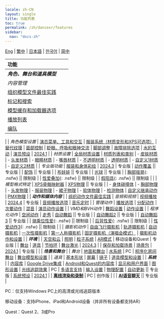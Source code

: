 ```yaml
---
locale: zh-CN
layout: single
title: 功能列表
toc: true
permalink: /zh/dancexr/features
sidebar:
  nav: "docs-zh"
---
```

[Eng](/dancexr/features) | [繁中](/tw/dancexr/features) | [日本語](/jp/dancexr/features) | [한국어](/kr/dancexr/features) | [简中](/zh/dancexr/features)

| 功能 |  |  |
| :--- | --- |---: |
| ***角色、舞台和道具模型*** 
| *内容管理*
| [组织模型文件最佳实践](preparecontent#3d-models)
| [标记和搜索](features/tagging) 
| [模型缓存和加载器选项](features/loader_options) 
| [播放列表](features/actor_playlist)
| [编队](features/formation)
|
| *角色模型设置*
| [演员菜单、工具和交互](features/actor_tools)
| [服装系统（材质变形和XPS可选项）](features/optionals)
| [替代纹理](features/alternative_textures)
| [面部控制](features/facial_control)
| [眨眼、呼吸和眼神交流](features/eyecontact)
| [脚部调整](features/feet_adjustments)
| [故障排除选项](features/troubleshooting_options)
| [水的互动](features/water_interaction.md)
| [演员预设](features/actor_presets.md) | [2024.1](releases/2024.1.md)
|
| *材质设置*
| [全局材质设置](features/material_global.md)
| [材质列表和类别](features/material_settings.md#material-list)
| - [皮肤材质](features/material_skin.md)
| - [头发材质](features/material_hair.md)
| - [眼睛材质](features/material_eyes.md)
| - [嘴唇材质](features/material_lips.md)
| - [不透明材质](features/material_opaque.md)
| - [透明材质](features/material_transparent.md)
| - [自定义1材质](features/material_custom1.md)
| - [自定义2材质](features/material_custom1.md)
|
| *专业版功能*
| [服装和身体彩绘](features/outfit_body_paint) | [2024.3](releases/2024.3.md) | 专业版
| [动作覆盖](features/motion_override) || 专业版 |
| [配饰](features/accessory.md) || 专业版 |
| [布娃娃](features/ragdoll.md) || 专业版 |
| [光球](features/lightball.md) || 专业版 |
| [胸部摇晃](features/boob_shake_sex_overlay){: .nsfw} || 限制级 |
| [性爱叠加](features/boob_shake_sex_overlay){: .nsfw} || 限制级 |
| [假阳具](features/dildo){: .nsfw} || 限制级 |
|
| *模型格式特定*
| [XPS骨骼映射器](features/bone_mapper.md)
| [XPS物理](features/xps_physics) || 专业版 |
| - [身体碰撞体](features/xps_body_colliders.md)
| - [胸部物理](features/xps_boobs.md)
| - [头发物理](features/xps_hair.md)
| - [服装物理](features/xps_cloth.md)
| - [裙子物理](features/xps_skirt.md)
| - [软体物理](features/xps_softbody.md)
| - [检测物体](features/xps_detach.md)
| [自定义继承动作](features/custom_inherit.md)
| [PMX物理](features/pmx_physics)
|
| ***动作和媒体内容*** |
| [组织动作文件最佳实践](preparecontent#motion-files)
| *音频和视频*
| [视频播放](features/video_playback) | [2024.4](releases/2024.4.md) | 专业版
| [音频播放选项](features/audio_options)
| [音乐定时](features/music_timing)
|
| *管理动作*
| [播放选项](features/playback_options)
| [分配动作](features/assign_motion)
| [次要动作](features/secondary_motion)
| [混音](features/remix)
| [演员动作设置](features/actor_motion_settings)
|
| *VMD和BVH动作*
| [舞蹈设置](features/dance_set)
| [动作设置](features/motion_settings)
|
| *程序化动作*
| [空闲动作](features/idle_motion.md)
| [走秀](features/catwalk.md)
| [自动舞蹈](features/autodance) || 专业版 |
| [自动舞蹈2](features/autodance2) || 专业版 |
| [自动舞蹈3](features/autodance3.md) || 专业版 |
| [骑乘位性爱](features/scg_motion){: .nsfw} || 限制级 |
| [后背性爱](features/sfb_motion){: .nsfw} || 限制级 |
| [性爱动作3](features/sm3_motion){: .nsfw} || 限制级 |
|
| *摄影机动作*
| [自由飞行摄影机](features/camera)
| [轨道摄影机](features/camera)
| [自动摄影机](features/camera)
| [一次性摄影机](features/camera)
| [第一人称摄影机](features/camera)
| [固定摄影机（演唱会模式）](features/camera)
| [摄影机动作和设置](features/camera)
|
| ***环境*** |
| [天空和云](features/skymap)
| [照明](features/lighting)
| [粒子系统](features/particles)
| [AR模式](features/ar_mode) | 移动设备和Quest | 专业版 | 
| [舞台](features/stages)
| [道具](features/props)
| [节拍环](features/beats_ring.md)
| [舞台激光](features/laser.md) | [2024.3](releases/2024.3.md) |
| [保存和加载场景](features/save_scene.md)
| [场景包](features/scene_bundle.md) | [2024.1](releases/2024.1.md) | 专业版 |
|
| ***场景和舞台*** |
| *舞台*
| [地面和舞台](features/ground)
| [水系统](features/water_system.md) | PC
| [程序化房间舞台](features/room_stage)
| [舞台模型和设置](features/stages)
|
| *道具*
| [基本形状](features/primitive_shapes)
| [屏幕](features/screen.md)
| [镜子](features/mirror.md)
| [道具模型和设置](features/props.md)
|
| ***系统*** |
| [内容库](preparecontent)
| [Google Drive集成](features/googledrive)
| [Android和Quest的内容库](content_android_quest)
| [显示和用户界面](features/display_settings)
| [图形设置](features/graphics)
| [光线追踪效果](features/raytracing.md) | PC
| [多语言支持](features/languages.md)
| [输入设置](features/controls)
| [物理配置](features/system_physics)
| [自动更新](features/autoupdate) || 专业版
| [系统预设](features/system_presets.md) | [2024.1](releases/2024.1.md)
|
| [**离线渲染和录制**](creator.md) | PC | 创作版 | 
|
| [**AI语音聊天**](ai_chat) || 专业版 |


PC：仅支持Windows PC上的高清或光线追踪版本

移动设备：支持iPhone、iPad和Android设备（并非所有设备都支持AR）

Quest：Quest 2、3或Pro